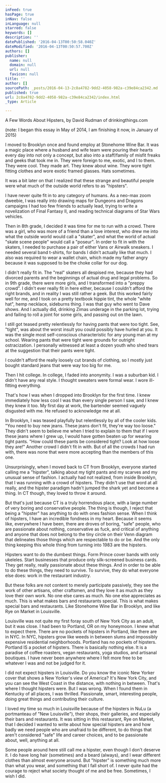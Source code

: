 ```yaml
---
inFeed: true
hasPage: true
inNav: false
inLanguage: null
starred: false
keywords: []
description: ''
datePublished: '2016-04-13T00:50:58.040Z'
dateModified: '2016-04-13T00:50:57.700Z'
authors: []
publisher:
  name: null
  domain: null
  url: null
  favicon: null
title: ''
author: []
sourcePath: _posts/2016-04-13-2c8a4782-9dd2-4058-982a-c39e84ca2342.md
published: true
url: 2c8a4782-9dd2-4058-982a-c39e84ca2342/index.html
_type: Article

---
```

A Few Words About Hipsters, by David Rudman of drinkingthings.com

(note: I began this essay in May of 2014, I am finishing it now, in January of 2015)

I moved to Brooklyn once and found employ at Stonehome Wine Bar. It was a magic place where a husband and wife team were pouring their hearts every day into not only a concept, but also into a staff/family of misfit freaks and geeks that took me in. They were foreign to me, exotic, and I to them. They were cool. They made art. They knew about wine. They wore tight fitting clothes and wore exotic framed glasses. Hats sometimes.

It was a bit later on that I realized that these strange and beautiful people were what much of the outside world refers to as "hipsters".

I have never quite fit in to any category of humans.  As a neo-max zoom dweebie, I was really into drawing maps for Dungeons and Dragons campaigns I had too few friends to actually lead, trying to write a novelization of Final Fantasy II, and reading technical diagrams of Star Wars vehicles.

Then in 8th grade, I decided it was time for me to run with a crowd.  There was a girl, who was more of a friend than a love interest, who drew me into what the outside world would call a "skater", and what the world of actual "skate scene people" would call a "poseur".  In order to fit in with the skaters, I needed to purchase a pair of either Vans or Airwalk sneakers.  I needed several band t-shirts, for bands I didn't actually like that much.  I also was required to wear a wallet chain, which made my father angry because it was supposed to be the choke collar for our dog.

I didn't really fit in.  The "real" skaters all despised me, because they had divorced parents and the beginnings of actual drug and legal problems.  So in 9th grade, there were more girls, and I transformed into a "preppy crowd".  I didn't ever really fit in here either, because I couldn't afford the right brands, and in reality I was still rather a geek.  But this worked fairly well for me, and I took on a pretty textbook hippie tint, the whole "white hat", hemp necklace, sideburns thing.  I was that guy who went to Dave shows.  And I actually did, drinking Zimas underage in the parking lot, trying and failing to roll a joint for some girls, and passing out on the lawn.

I still got teased pretty relentlessly for having pants that were too tight.  See, "tight", was about the worst insult you could possibly have hurled at you.  It was the single most self-conscious characteristic for any young man at my school.  Wearing pants that were tight were grounds for outright ostracization.  I personally witnessed at least a dozen youth who shed tears at the suggestion that their pants were tight.

I couldn't afford the really loosely cut brands of clothing, so I mostly just bought standard jeans that were way too big for me.

Then I hit college.  In college, I faded into anonymity.  I was a suburban kid.  I didn't have any real style.  I thought sweaters were formal wear.  I wore ill-fitting everything.

That's how I was when I dropped into Brooklyn for the first time.  I knew immediately how less cool I was than every single person I saw, and I knew they knew it too.  My first day at work, the bartender seemed vaguely disgusted with me.  He refused to acknowledge me at all.

In Brooklyn, I was teased playfully but relentlessly by all of the cooler kids.  "You need to buy new jeans.  These jeans don't fit, they're way too loose."  They didn't seem to believe me when I tried to explain to them that if I wore these jeans where I grew up, I would have gotten beaten up for wearing tight pants.  "How could these pants be considered tight?  Look at how loose they are!"  Another crowd I didn't fit in with.  But of all the crowds I had run with, there was none that were more accepting than the members of this one.

Unsurprisingly, when I moved back to CT from Brooklyn, everyone started calling me a "hipster", talking about my tight pants and my scarves and my unusual sense of fashion.  I actually had not realized, from inside Brooklyn, that I was running with a crowd of hipsters.  They didn't use that word at all really, and the hipster paradigm hadn't jumped the shark yet and become a thing.  In CT though, they loved to throw it around.

But that's just because CT is a truly horrendous place, with a large number of very boring and conservative people.  The thing is though, I reject that being a "hipster" has anything to do with ones fashion sense.  When I think of hipsters, I have an incredible fondness in my heart.  Because it seems like, everywhere I have been, there are droves of boring, "safe" people, who are passionate about nothing, conservative as fuck, and critical of anything and anyone that does not belong to the tiny circle on their Venn diagram that delineates those things which are respectable to do or be.  And the only thing keeping this whole thing from turning into 1983 are the hipsters.

Hipsters want to do the dumbest things.  Form Prince cover bands with only ukeleles.  Start businesses that produce only silk-screened business cards.  They get really, really passionate about these things.  And in order to be able to do these things, they need to survive.  To survive, they do what everyone else does: work in the restaurant industry.

But these folks are not content to merely participate passively, they see the work of other artisans, other craftsmen, and they love it as much as they love their own work.  No one else cares as much.  No one else appreciates as much.  This is what makes bars and restaurants special.  This is what makes special bars and restaurants.  Like Stonehome Wine Bar in Brooklyn, and like Rye on Market in Louisville.

Louisville was not quite my first foray south of New York City as an adult, but it was close.  I had been to Portland, OR on my honeymoon.  I knew what to expect there.  There are no pockets of hipsters in Portland, like there are in NYC.  In NYC, hipsters grow like weeds in between slums and impossibly expensive residential neighborhoods.  Portland has no pockets of hipsters.  Portland IS a pocket of hipsters.  There is basically nothing else.  It is a paradise of coffee roasters, vegan restaurants, yoga studios, and artisanal boutiques.  I have never been anywhere where I felt more free to be whatever I was and not be judged for it.

I did not expect hipsters in Louisville.  Do you know the iconic New Yorker cover that shows a New Yorker's view of America?  It's New York City, and you can see the West Coast in the distance, with nothing in between.  That's where I thought hipsters were.  But I was wrong.  When I found them in Kentucky of all places, I was thrilled.  Passionate, smart, interesting people, doing great things and contributing their culture.

I loved my time so much in Louisville because of the hipsters in NuLu (a portmanteau of "New Louisville"), their shops, their galleries, and especially their bars and restaurants.  It was sitting in this restaurant, Rye on Market, that I decided I wanted to write about how special hipsters are and how badly we need people who are unafraid to be different, to do things that aren't considered "safe" life and career choices, and to be passionate about, well, anything at all.

Some people around here still call me a hipster, even though I don't deserve it.  I do have long hair (sometimes) and a beard (always), and I wear different clothes than almost everyone around.  But "hipster" is something much more than what you wear, and something that I fall short of.  I never quite had the courage to reject what society thought of me and be free.  Sometimes, I wish I did.